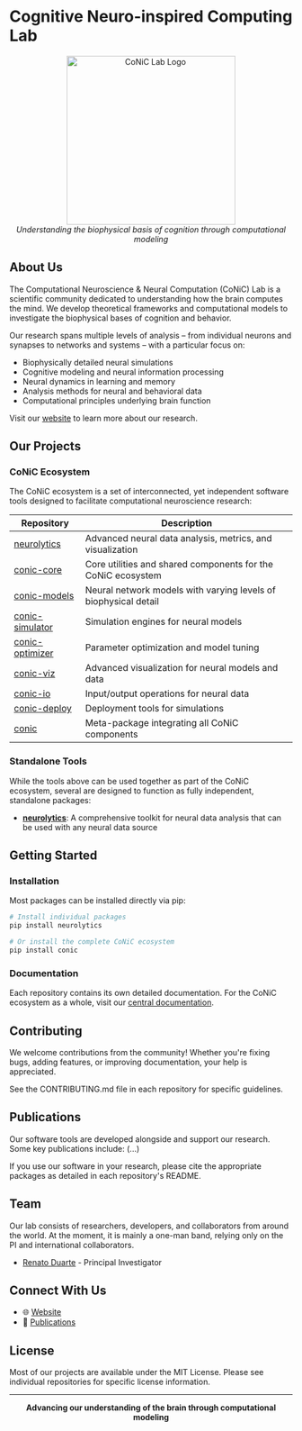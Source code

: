 # **Co**gnitive **N**euro-**i**nspired **C**omputing Lab 

<p align="center">
  <img src="https://raw.githubusercontent.com/conic-lab/.github/main/profile/assets/conic-logo.png" alt="CoNiC Lab Logo" width="300"/>
  <br>
  <em>Understanding the biophysical basis of cognition through computational modeling</em>
</p>

## About Us

The Computational Neuroscience & Neural Computation (CoNiC) Lab is a scientific community dedicated to understanding how the brain computes the mind. We develop theoretical frameworks and computational models to investigate the biophysical bases of cognition and behavior.

Our research spans multiple levels of analysis – from individual neurons and synapses to networks and systems – with a particular focus on:

- Biophysically detailed neural simulations
- Cognitive modeling and neural information processing
- Neural dynamics in learning and memory
- Analysis methods for neural and behavioral data
- Computational principles underlying brain function

Visit our [website](https://www.comp-neuro.org/) to learn more about our research.

## Our Projects

### CoNiC Ecosystem

The CoNiC ecosystem is a set of interconnected, yet independent software tools designed to facilitate computational neuroscience research:

| Repository | Description |
|------------|-------------|
| [neurolytics](https://github.com/conic-lab/neurolytics) | Advanced neural data analysis, metrics, and visualization |
| [conic-core](https://github.com/conic-lab/conic-core) | Core utilities and shared components for the CoNiC ecosystem |
| [conic-models](https://github.com/conic-lab/conic-models) | Neural network models with varying levels of biophysical detail |
| [conic-simulator](https://github.com/conic-lab/conic-simulator) | Simulation engines for neural models |
| [conic-optimizer](https://github.com/conic-lab/conic-optimizer) | Parameter optimization and model tuning |
| [conic-viz](https://github.com/conic-lab/conic-viz) | Advanced visualization for neural models and data |
| [conic-io](https://github.com/conic-lab/conic-io) | Input/output operations for neural data |
| [conic-deploy](https://github.com/conic-lab/conic-deploy) | Deployment tools for simulations |
| [conic](https://github.com/conic-lab/conic) | Meta-package integrating all CoNiC components |

### Standalone Tools

While the tools above can be used together as part of the CoNiC ecosystem, several are designed to function as fully independent, standalone packages:

- **[neurolytics](https://github.com/conic-lab/neurolytics)**: A comprehensive toolkit for neural data analysis that can be used with any neural data source

## Getting Started

### Installation

Most packages can be installed directly via pip:

```bash
# Install individual packages
pip install neurolytics

# Or install the complete CoNiC ecosystem
pip install conic
```

### Documentation

Each repository contains its own detailed documentation. For the CoNiC ecosystem as a whole, visit our [central documentation](https://conic-lab.github.io/conic-docs/).

## Contributing

We welcome contributions from the community! Whether you're fixing bugs, adding features, or improving documentation, your help is appreciated.

See the CONTRIBUTING.md file in each repository for specific guidelines.

## Publications

Our software tools are developed alongside and support our research. Some key publications include:
(...)

If you use our software in your research, please cite the appropriate packages as detailed in each repository's README.

## Team

Our lab consists of researchers, developers, and collaborators from around the world. At the moment, it is mainly a one-man band, relying only on the PI and international collaborators.

- [Renato Duarte](https://github.com/rcfduarte) - Principal Investigator

## Connect With Us

- 🌐 [Website](https://www.comp-neuro.org/)
- 📝 [Publications](https://www.comp-neuro.org/publications)

## License

Most of our projects are available under the MIT License. Please see individual repositories for specific license information.

---

<p align="center">
  <strong>Advancing our understanding of the brain through computational modeling</strong>
</p>
